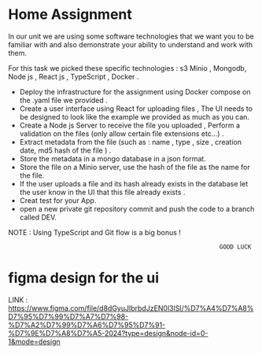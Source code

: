 # Home Assignment


In our unit we are using some software technologies that we want you to be familiar with and also demonstrate your ability to understand and work with them.

For this task we picked these specific technologies : s3 Minio , Mongodb, Node js , React js , TypeScript , Docker .


 - Deploy the infrastructure for the assignment  using Docker compose on the .yaml file we provided . 
 - Create a user interface using React  for uploading files , The UI needs to be designed to look like the example we provided as much as you can.
 - Create a Node js Server to receive the file you uploaded , Perform a validation on the files (only allow certain file extensions etc…) .
 - Extract metadata from the file (such as :  name , type , size , creation date, md5 hash of the file  ) .
 - Store the metadata in a mongo database in a json format. 
 - Store the file on a Minio server, use the hash of the file as the name for the file.
 - If the user uploads a file and its hash already exists in the database let the user know in the UI that this file already exists . 
 - Creat test for your App. 
 - open a new private git repository commit and push the code to a branch called DEV. 

NOTE :  Using TypeScript and Git flow is a big bonus !

                                                                GOOD LUCK 
 

# figma design for the ui 
LINK : https://www.figma.com/file/d8dGyuJIbrbdJzEN0l3lSI/%D7%A4%D7%A8%D7%95%D7%99%D7%A7%D7%98-%D7%A2%D7%99%D7%A6%D7%95%D7%91-%D7%9E%D7%A8%D7%A5-2024?type=design&node-id=0-1&mode=design 
